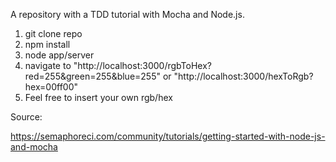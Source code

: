 A repository with a TDD tutorial with Mocha and Node.js. 

1. git clone repo
2. npm install 
3. node app/server
4. navigate to "http://localhost:3000/rgbToHex?red=255&green=255&blue=255" or "http://localhost:3000/hexToRgb?hex=00ff00"
5. Feel free to insert your own rgb/hex

Source:

https://semaphoreci.com/community/tutorials/getting-started-with-node-js-and-mocha